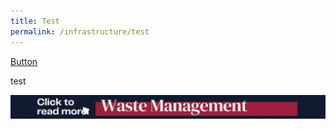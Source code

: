 ```yaml
---
title: Test
permalink: /infrastructure/test
---
```



[Button](/infrastructure/case-studies/resources#SAnchor)

test


<a href="/infrastructure/case-studies/resources#WMAnchor" target="_blank"><img src="/images/infrastructure/constraints-and-challenges/waste-gif.gif" ></a>

